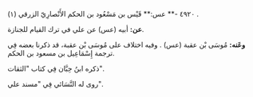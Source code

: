 ٤٩٢٠ -** عس:** قَيْس بن مَسْعُود بن الحكم الأَنْصارِيّ الزرقي (١) .

**عن:** أبيه (عس) عن علي في ترك القيام للجنازة.

**وعَنه:** مُوسَى بْن عقبة (عس) . وفيه اختلاف على مُوسَى بْن عقبة، قد ذكرنا بعضه فِي ترجمة إِسْمَاعِيل بن مسعود بن الحكم.

ذكره ابنُ حِبَّان فِي كتاب "الثقات".

روى له النَّسَائي فِي "مسند علي".